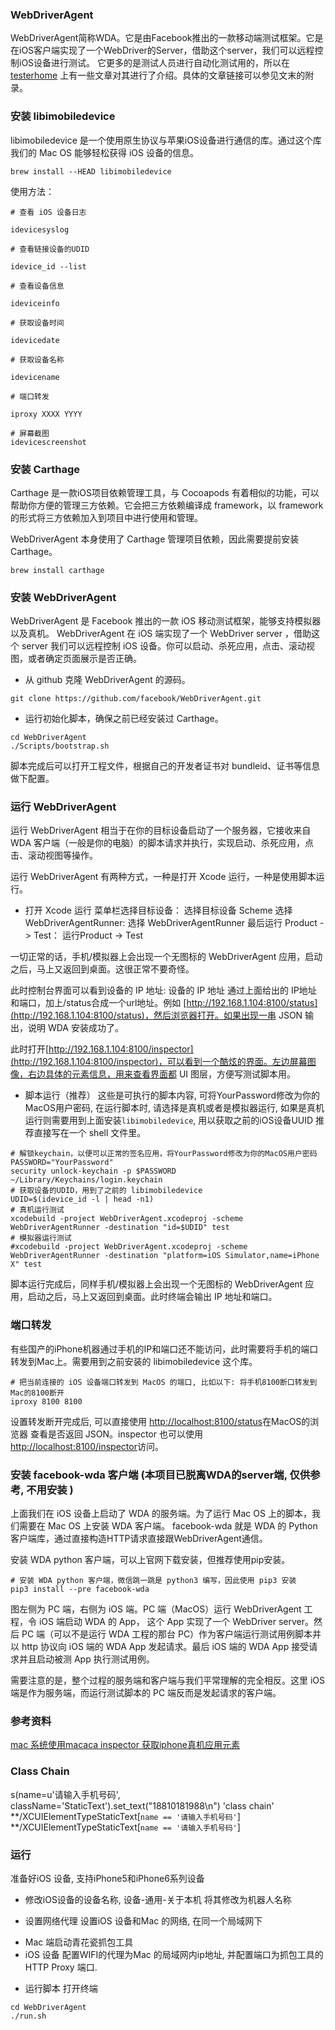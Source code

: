 ### WebDriverAgent
WebDriverAgent简称WDA。它是由Facebook推出的一款移动端测试框架。它是在iOS客户端实现了一个WebDriver的Server，借助这个server，我们可以远程控制iOS设备进行测试。
它更多的是测试人员进行自动化测试用的，所以在 [testerhome](https://testerhome.com/topics/4904) 上有一些文章对其进行了介绍。具体的文章链接可以参见文末的附录。

### 安装 libimobiledevice
libimobiledevice 是一个使用原生协议与苹果iOS设备进行通信的库。通过这个库我们的 Mac OS 能够轻松获得 iOS 设备的信息。

```
brew install --HEAD libimobiledevice
```

使用方法：
```
# 查看 iOS 设备日志

idevicesyslog

# 查看链接设备的UDID

idevice_id --list

# 查看设备信息

ideviceinfo

# 获取设备时间

idevicedate

# 获取设备名称

idevicename

# 端口转发

iproxy XXXX YYYY

# 屏幕截图
idevicescreenshot
```

### 安装 Carthage
Carthage 是一款iOS项目依赖管理工具，与 Cocoapods 有着相似的功能，可以帮助你方便的管理三方依赖。它会把三方依赖编译成 framework，以 framework 的形式将三方依赖加入到项目中进行使用和管理。

WebDriverAgent 本身使用了 Carthage 管理项目依赖，因此需要提前安装 Carthage。
```
brew install carthage
```

### 安装 WebDriverAgent
WebDriverAgent 是 Facebook 推出的一款 iOS 移动测试框架，能够支持模拟器以及真机。
WebDriverAgent 在 iOS 端实现了一个 WebDriver server ，借助这个 server 我们可以远程控制 iOS 设备。你可以启动、杀死应用，点击、滚动视图，或者确定页面展示是否正确。

- 从 github 克隆 WebDriverAgent 的源码。
```
git clone https://github.com/facebook/WebDriverAgent.git
```

- 运行初始化脚本，确保之前已经安装过 Carthage。
```
cd WebDriverAgent
./Scripts/bootstrap.sh
```
脚本完成后可以打开工程文件，根据自己的开发者证书对 bundleid、证书等信息做下配置。

### 运行 WebDriverAgent
运行 WebDriverAgent 相当于在你的目标设备启动了一个服务器，它接收来自 WDA 客户端（一般是你的电脑）的脚本请求并执行，实现启动、杀死应用，点击、滚动视图等操作。

运行 WebDriverAgent 有两种方式，一种是打开 Xcode 运行，一种是使用脚本运行。

- 打开 Xcode 运行
菜单栏选择目标设备：
选择目标设备
Scheme 选择 WebDriverAgentRunner:
选择 WebDriverAgentRunner
最后运行 Product -> Test：
运行Product -> Test

一切正常的话，手机/模拟器上会出现一个无图标的 WebDriverAgent 应用，启动之后，马上又返回到桌面。这很正常不要奇怪。

此时控制台界面可以看到设备的 IP 地址:
设备的 IP 地址
通过上面给出的 IP地址 和端口，加上/status合成一个url地址。例如 [http://192.168.1.104:8100/status](http://192.168.1.104:8100/status)，然后浏览器打开。如果出现一串 JSON 输出，说明 WDA 安装成功了。

此时打开[http://192.168.1.104:8100/inspector](http://192.168.1.104:8100/inspector)，可以看到一个酷炫的界面。左边屏幕图像，右边具体的元素信息，用来查看界面都 UI 图层，方便写测试脚本用。


- 脚本运行（推荐）
这些是可执行的脚本内容, 可将YourPassword修改为你的MacOS用户密码, 在运行脚本时, 请选择是真机或者是模拟器运行, 如果是真机运行则需要用到上面安装`libimobiledevice`, 用以获取之前的iOS设备UUID
推荐直接写在一个 shell 文件里。
```
# 解锁keychain，以便可以正常的签名应用，将YourPassword修改为你的MacOS用户密码
PASSWORD="YourPassword" 
security unlock-keychain -p $PASSWORD ~/Library/Keychains/login.keychain
# 获取设备的UDID，用到了之前的 libimobiledevice
UDID=$(idevice_id -l | head -n1)
# 真机运行测试
xcodebuild -project WebDriverAgent.xcodeproj -scheme WebDriverAgentRunner -destination "id=$UDID" test
# 模拟器运行测试
#xcodebuild -project WebDriverAgent.xcodeproj -scheme WebDriverAgentRunner -destination "platform=iOS Simulator,name=iPhone X" test
```

脚本运行完成后，同样手机/模拟器上会出现一个无图标的 WebDriverAgent 应用，启动之后，马上又返回到桌面。此时终端会输出 IP 地址和端口。

### 端口转发
有些国产的iPhone机器通过手机的IP和端口还不能访问，此时需要将手机的端口转发到Mac上。需要用到之前安装的 libimobiledevice 这个库。
```
# 把当前连接的 iOS 设备端口转发到 MacOS 的端口, 比如以下: 将手机8100断口转发到Mac的8100断开
iproxy 8100 8100
```
设置转发断开完成后, 可以直接使用 [http://localhost:8100/status](http://localhost:8100/status)在MacOS的浏览器 查看是否返回 JSON。inspector 也可以使用 [http://localhost:8100/inspector](http://localhost:8100/inspector )访问。


### 安装 facebook-wda 客户端 (本项目已脱离WDA的server端, 仅供参考, 不用安装 )
上面我们在 iOS 设备上启动了 WDA 的服务端。为了运行 Mac OS 上的脚本，我们需要在 Mac OS 上安装 WDA 客户端。
facebook-wda 就是 WDA 的 Python 客户端库，通过直接构造HTTP请求直接跟WebDriverAgent通信。

安装 WDA python 客户端，可以上官网下载安装，但推荐使用pip安装。
```
# 安装 WDA python 客户端，微信跳一跳是 python3 编写，因此使用 pip3 安装
pip3 install --pre facebook-wda
```

图左侧为 PC 端，右侧为 iOS 端。PC 端（MacOS）运行 WebDriverAgent 工程，令 iOS 端启动 WDA 的 App， 这个 App 实现了一个 WebDriver server。然后 PC 端（可以不是运行 WDA 工程的那台 PC）作为客户端运行测试用例脚本并以 http 协议向 iOS 端的 WDA App 发起请求。最后 iOS 端的 WDA App 接受请求并且启动被测 App 执行测试用例。

需要注意的是，整个过程的服务端和客户端与我们平常理解的完全相反。这里 iOS 端是作为服务端，而运行测试脚本的 PC 端反而是发起请求的客户端。


### 参考资料
[mac 系统使用macaca inspector 获取iphone真机应用元素](https://www.cnblogs.com/testway/p/6298126.html?utm_source=itdadao&utm_medium=referral)



### Class Chain 
 s(name=u'请输入手机号码', className='StaticText').set_text("18810181988\n")
 'class chain' 
 **/XCUIElementTypeStaticText[`name == '请输入手机号码'`]
 **/XCUIElementTypeStaticText[`name == '请输入手机号码'`]


### 运行
准备好iOS 设备, 支持iPhone5和iPhone6系列设备

- 修改iOS设备的设备名称, 设备-通用-关于本机
将其修改为机器人名称

-  设置网络代理
设置iOS 设备和Mac 的网络, 在同一个局域网下
  * Mac 端启动青花瓷抓包工具
  * iOS 设备 配置WIFI的代理为Mac 的局域网内ip地址, 并配置端口为抓包工具的HTTP Proxy 端口.
  
- 运行脚本 
打开终端
```
cd WebDriverAgent
./run.sh
```
